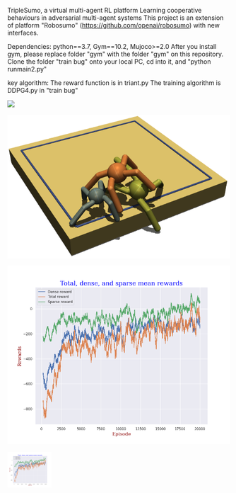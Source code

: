TripleSumo, a virtual multi-agent RL platform
Learning cooperative behaviours in adversarial multi-agent systems
This project is an extension of platform "Robosumo" (https://github.com/openai/robosumo) with new interfaces. 

Dependencies: python==3.7, Gym==10.2, Mujoco>=2.0
After you install gym, please replace folder "gym" with the folder "gym" on this repository. 
Clone the folder "train bug" onto your local PC, cd into it, and "python runmain2.py"

key algorithm:
The reward function is in triant.py
The training algorithm is DDPG4.py in "train bug"

![](https://github.com/niart/triplesumo_TAROS/blob/main/25_35.gif)

![alt text](https://github.com/niart/triplesumo/blob/main/triple.png?raw=true)

![alt text](https://github.com/niart/triplesumo/blob/main/3rewards.png?raw=true)

<img
  src="https://github.com/niart/triplesumo/blob/main/3rewards.png"
  alt="Alt text"
  title="Optional title"
  style="display: inline-block; margin: 0 auto; max-width: 100px">
